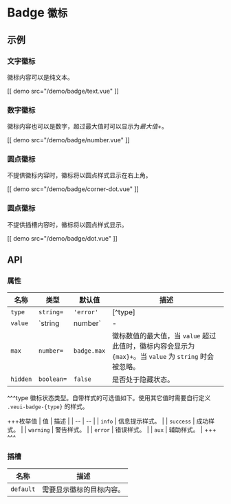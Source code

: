 # Badge <small>徽标</small>

## 示例

### 文字徽标

徽标内容可以是纯文本。

[[ demo src="/demo/badge/text.vue" ]]

### 数字徽标

徽标内容也可以是数字，超过最大值时可以显示为*最大值+*。

[[ demo src="/demo/badge/number.vue" ]]

### 圆点徽标

不提供徽标内容时，徽标将以圆点样式显示在右上角。

[[ demo src="/demo/badge/corner-dot.vue" ]]

### 圆点徽标

不提供插槽内容时，徽标将以圆点样式显示。

[[ demo src="/demo/badge/dot.vue" ]]

## API

### 属性

| 名称 | 类型 | 默认值 | 描述 |
| -- | -- | -- | -- |
| ``type`` | `string=` | `'error'` | [^type] |
| ``value`` | `string | number` | - | 徽标内容值。为 `number` 类型值时，会受 [`max`](#props-max) 属性限制。为 `string` 类型时，`max` 会被忽略。 |
| ``max`` | `number=` | `badge.max` | 徽标数值的最大值，当 `value` 超过此值时，徽标内容会显示为 `{max}+`。当 `value` 为 `string` 时会被忽略。 |
| ``hidden`` | `boolean=` | `false` | 是否处于隐藏状态。 |

^^^type
徽标状态类型。自带样式的可选值如下。使用其它值时需要自行定义 `.veui-badge-{type}` 的样式。

+++枚举值
| 值 | 描述 |
| -- | -- |
| `info` | 信息提示样式。 |
| `success` | 成功样式。 |
| `warning` | 警告样式。 |
| `error` | 错误样式。 |
| `aux` | 辅助样式。 |
+++
^^^

### 插槽

| 名称 | 描述 |
| -- | -- |
| ``default`` | 需要显示徽标的目标内容。 |
